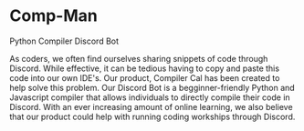 # Comp-Man

Python Compiler Discord Bot

As coders, we often find ourselves sharing snippets of code through Discord. While effective, it can be tedious having to copy and paste this code into our own IDE's. Our product, Compiler Cal has been created to help solve this problem. Our Discord Bot is a begginner-friendly Python and Javascript compiler that allows individuals to directly compile their code in Discord. With an ever increasing amount of online learning, we also believe that our product could help with running coding workships through Discord. 
